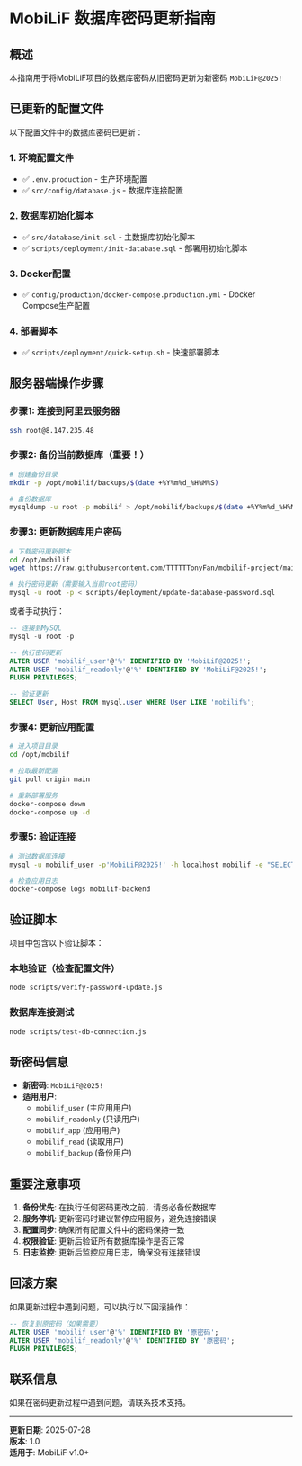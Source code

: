 # MobiLiF 数据库密码更新指南

## 概述

本指南用于将MobiLiF项目的数据库密码从旧密码更新为新密码 `MobiLiF@2025!`

## 已更新的配置文件

以下配置文件中的数据库密码已更新：

### 1. 环境配置文件
- ✅ `.env.production` - 生产环境配置
- ✅ `src/config/database.js` - 数据库连接配置

### 2. 数据库初始化脚本
- ✅ `src/database/init.sql` - 主数据库初始化脚本
- ✅ `scripts/deployment/init-database.sql` - 部署用初始化脚本

### 3. Docker配置
- ✅ `config/production/docker-compose.production.yml` - Docker Compose生产配置

### 4. 部署脚本
- ✅ `scripts/deployment/quick-setup.sh` - 快速部署脚本

## 服务器端操作步骤

### 步骤1: 连接到阿里云服务器

```bash
ssh root@8.147.235.48
```

### 步骤2: 备份当前数据库（重要！）

```bash
# 创建备份目录
mkdir -p /opt/mobilif/backups/$(date +%Y%m%d_%H%M%S)

# 备份数据库
mysqldump -u root -p mobilif > /opt/mobilif/backups/$(date +%Y%m%d_%H%M%S)/mobilif_backup.sql
```

### 步骤3: 更新数据库用户密码

```bash
# 下载密码更新脚本
cd /opt/mobilif
wget https://raw.githubusercontent.com/TTTTTTonyFan/mobilif-project/main/scripts/deployment/update-database-password.sql

# 执行密码更新（需要输入当前root密码）
mysql -u root -p < scripts/deployment/update-database-password.sql
```

或者手动执行：

```sql
-- 连接到MySQL
mysql -u root -p

-- 执行密码更新
ALTER USER 'mobilif_user'@'%' IDENTIFIED BY 'MobiLiF@2025!';
ALTER USER 'mobilif_readonly'@'%' IDENTIFIED BY 'MobiLiF@2025!';
FLUSH PRIVILEGES;

-- 验证更新
SELECT User, Host FROM mysql.user WHERE User LIKE 'mobilif%';
```

### 步骤4: 更新应用配置

```bash
# 进入项目目录
cd /opt/mobilif

# 拉取最新配置
git pull origin main

# 重新部署服务
docker-compose down
docker-compose up -d
```

### 步骤5: 验证连接

```bash
# 测试数据库连接
mysql -u mobilif_user -p'MobiLiF@2025!' -h localhost mobilif -e "SELECT 'Connection successful' as status;"

# 检查应用日志
docker-compose logs mobilif-backend
```

## 验证脚本

项目中包含以下验证脚本：

### 本地验证（检查配置文件）
```bash
node scripts/verify-password-update.js
```

### 数据库连接测试
```bash
node scripts/test-db-connection.js
```

## 新密码信息

- **新密码**: `MobiLiF@2025!`
- **适用用户**: 
  - `mobilif_user` (主应用用户)
  - `mobilif_readonly` (只读用户)
  - `mobilif_app` (应用用户)
  - `mobilif_read` (读取用户)
  - `mobilif_backup` (备份用户)

## 重要注意事项

1. **备份优先**: 在执行任何密码更改之前，请务必备份数据库
2. **服务停机**: 更新密码时建议暂停应用服务，避免连接错误
3. **配置同步**: 确保所有配置文件中的密码保持一致
4. **权限验证**: 更新后验证所有数据库操作是否正常
5. **日志监控**: 更新后监控应用日志，确保没有连接错误

## 回滚方案

如果更新过程中遇到问题，可以执行以下回滚操作：

```sql
-- 恢复到原密码（如果需要）
ALTER USER 'mobilif_user'@'%' IDENTIFIED BY '原密码';
ALTER USER 'mobilif_readonly'@'%' IDENTIFIED BY '原密码';
FLUSH PRIVILEGES;
```

## 联系信息

如果在密码更新过程中遇到问题，请联系技术支持。

---

**更新日期**: 2025-07-28  
**版本**: 1.0  
**适用于**: MobiLiF v1.0+